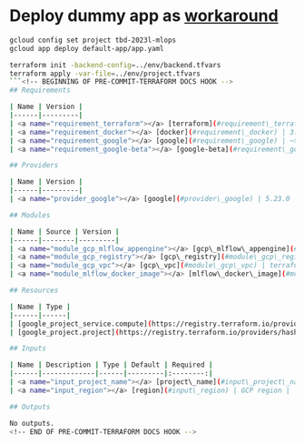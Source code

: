 # Deploy dummy app as [workaround](https://stackoverflow.com/questions/37679552/cannot-delete-version)
```bash
gcloud config set project tbd-2023l-mlops
gcloud app deploy default-app/app.yaml
```
```bash
terraform init -backend-config=../env/backend.tfvars
terraform apply -var-file=../env/project.tfvars
```<!-- BEGINNING OF PRE-COMMIT-TERRAFORM DOCS HOOK -->
## Requirements

| Name | Version |
|------|---------|
| <a name="requirement_terraform"></a> [terraform](#requirement\_terraform) | ~> 1.9.0 |
| <a name="requirement_docker"></a> [docker](#requirement\_docker) | 3.0.2 |
| <a name="requirement_google"></a> [google](#requirement\_google) | ~> 5.44.0 |
| <a name="requirement_google-beta"></a> [google-beta](#requirement\_google-beta) | ~> 5.44.0 |

## Providers

| Name | Version |
|------|---------|
| <a name="provider_google"></a> [google](#provider\_google) | 5.23.0 |

## Modules

| Name | Source | Version |
|------|--------|---------|
| <a name="module_gcp_mlflow_appengine"></a> [gcp\_mlflow\_appengine](#module\_gcp\_mlflow\_appengine) | ./mlflow/gcp/app_engine | n/a |
| <a name="module_gcp_registry"></a> [gcp\_registry](#module\_gcp\_registry) | ./mlflow/gcp/gcr | n/a |
| <a name="module_gcp_vpc"></a> [gcp\_vpc](#module\_gcp\_vpc) | terraform-google-modules/network/google | ~> 9.0.0 |
| <a name="module_mlflow_docker_image"></a> [mlflow\_docker\_image](#module\_mlflow\_docker\_image) | ./mlflow/docker_image | n/a |

## Resources

| Name | Type |
|------|------|
| [google_project_service.compute](https://registry.terraform.io/providers/hashicorp/google/latest/docs/resources/project_service) | resource |
| [google_project.project](https://registry.terraform.io/providers/hashicorp/google/latest/docs/data-sources/project) | data source |

## Inputs

| Name | Description | Type | Default | Required |
|------|-------------|------|---------|:--------:|
| <a name="input_project_name"></a> [project\_name](#input\_project\_name) | Project name | `string` | n/a | yes |
| <a name="input_region"></a> [region](#input\_region) | GCP region | `string` | `"europe-west1"` | no |

## Outputs

No outputs.
<!-- END OF PRE-COMMIT-TERRAFORM DOCS HOOK -->
